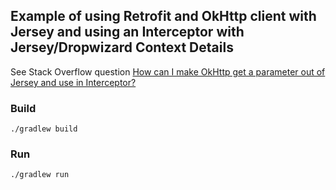 
## Example of using Retrofit and OkHttp client with Jersey and using an Interceptor with Jersey/Dropwizard Context Details

See Stack Overflow question [How can I make OkHttp get a parameter out of Jersey and use in Interceptor?](https://stackoverflow.com/q/45971156/2587435)


### Build

```
./gradlew build
```

### Run

```
./gradlew run
```
